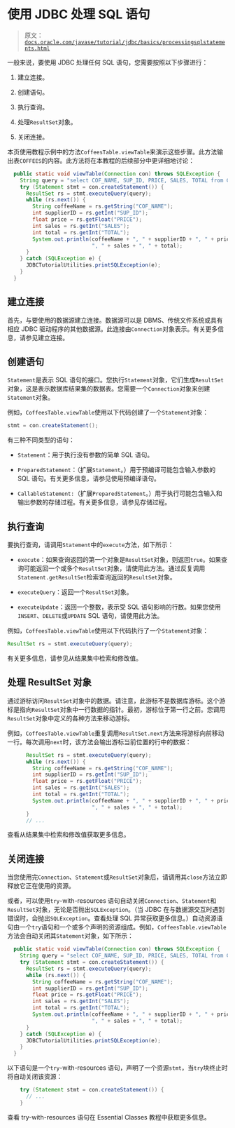 # 使用 JDBC 处理 SQL 语句

> 原文：[`docs.oracle.com/javase/tutorial/jdbc/basics/processingsqlstatements.html`](https://docs.oracle.com/javase/tutorial/jdbc/basics/processingsqlstatements.html)

一般来说，要使用 JDBC 处理任何 SQL 语句，您需要按照以下步骤进行：

1.  建立连接。

1.  创建语句。

1.  执行查询。

1.  处理`ResultSet`对象。

1.  关闭连接。

本页使用教程示例中的方法`CoffeesTable.viewTable`来演示这些步骤。此方法输出表`COFFEES`的内容。此方法将在本教程的后续部分中更详细地讨论：

```java
  public static void viewTable(Connection con) throws SQLException {
    String query = "select COF_NAME, SUP_ID, PRICE, SALES, TOTAL from COFFEES";
    try (Statement stmt = con.createStatement()) {
      ResultSet rs = stmt.executeQuery(query);
      while (rs.next()) {
        String coffeeName = rs.getString("COF_NAME");
        int supplierID = rs.getInt("SUP_ID");
        float price = rs.getFloat("PRICE");
        int sales = rs.getInt("SALES");
        int total = rs.getInt("TOTAL");
        System.out.println(coffeeName + ", " + supplierID + ", " + price +
                           ", " + sales + ", " + total);
      }
    } catch (SQLException e) {
      JDBCTutorialUtilities.printSQLException(e);
    }
  }

```

## 建立连接

首先，与要使用的数据源建立连接。数据源可以是 DBMS、传统文件系统或具有相应 JDBC 驱动程序的其他数据源。此连接由`Connection`对象表示。有关更多信息，请参见建立连接。

## 创建语句

`Statement`是表示 SQL 语句的接口。您执行`Statement`对象，它们生成`ResultSet`对象，这是表示数据库结果集的数据表。您需要一个`Connection`对象来创建`Statement`对象。

例如，`CoffeesTable.viewTable`使用以下代码创建了一个`Statement`对象：

```java
stmt = con.createStatement();

```

有三种不同类型的语句：

+   `Statement`：用于执行没有参数的简单 SQL 语句。

+   `PreparedStatement`：（扩展`Statement`。）用于预编译可能包含输入参数的 SQL 语句。有关更多信息，请参见使用预编译语句。

+   `CallableStatement:`（扩展`PreparedStatement`。）用于执行可能包含输入和输出参数的存储过程。有关更多信息，请参见存储过程。

## 执行查询

要执行查询，请调用`Statement`中的`execute`方法，如下所示：

+   `execute`：如果查询返回的第一个对象是`ResultSet`对象，则返回`true`。如果查询可能返回一个或多个`ResultSet`对象，请使用此方法。通过反复调用`Statement.getResultSet`检索查询返回的`ResultSet`对象。

+   `executeQuery`：返回一个`ResultSet`对象。

+   `executeUpdate`：返回一个整数，表示受 SQL 语句影响的行数。如果您使用`INSERT`、`DELETE`或`UPDATE` SQL 语句，请使用此方法。

例如，`CoffeesTable.viewTable`使用以下代码执行了一个`Statement`对象：

```java
ResultSet rs = stmt.executeQuery(query);

```

有关更多信息，请参见从结果集中检索和修改值。

## 处理 ResultSet 对象

通过游标访问`ResultSet`对象中的数据。请注意，此游标不是数据库游标。这个游标是指向`ResultSet`对象中一行数据的指针。最初，游标位于第一行之前。您调用`ResultSet`对象中定义的各种方法来移动游标。

例如，`CoffeesTable.viewTable`重复调用`ResultSet.next`方法来将游标向前移动一行。每次调用`next`时，该方法会输出游标当前位置的行中的数据：

```java
      ResultSet rs = stmt.executeQuery(query);
      while (rs.next()) {
        String coffeeName = rs.getString("COF_NAME");
        int supplierID = rs.getInt("SUP_ID");
        float price = rs.getFloat("PRICE");
        int sales = rs.getInt("SALES");
        int total = rs.getInt("TOTAL");
        System.out.println(coffeeName + ", " + supplierID + ", " + price +
                           ", " + sales + ", " + total);
      }
      // ...

```

查看从结果集中检索和修改值获取更多信息。

## 关闭连接

当您使用完`Connection`、`Statement`或`ResultSet`对象后，请调用其`close`方法立即释放它正在使用的资源。

或者，可以使用`try`-with-resources 语句自动关闭`Connection`、`Statement`和`ResultSet`对象，无论是否抛出`SQLException`。（当 JDBC 在与数据源交互时遇到错误时，会抛出`SQLException`。查看处理 SQL 异常获取更多信息。）自动资源语句由一个`try`语句和一个或多个声明的资源组成。例如，`CoffeesTable.viewTable`方法会自动关闭其`Statement`对象，如下所示：

```java
  public static void viewTable(Connection con) throws SQLException {
    String query = "select COF_NAME, SUP_ID, PRICE, SALES, TOTAL from COFFEES";
    try (Statement stmt = con.createStatement()) {
      ResultSet rs = stmt.executeQuery(query);
      while (rs.next()) {
        String coffeeName = rs.getString("COF_NAME");
        int supplierID = rs.getInt("SUP_ID");
        float price = rs.getFloat("PRICE");
        int sales = rs.getInt("SALES");
        int total = rs.getInt("TOTAL");
        System.out.println(coffeeName + ", " + supplierID + ", " + price +
                           ", " + sales + ", " + total);
      }
    } catch (SQLException e) {
      JDBCTutorialUtilities.printSQLException(e);
    }
  }

```

以下语句是一个`try`-with-resources 语句，声明了一个资源`stmt`，当`try`块终止时将自动关闭该资源：

```java
    try (Statement stmt = con.createStatement()) {
      // ...
    }

```

查看 try-with-resources 语句在 Essential Classes 教程中获取更多信息。
